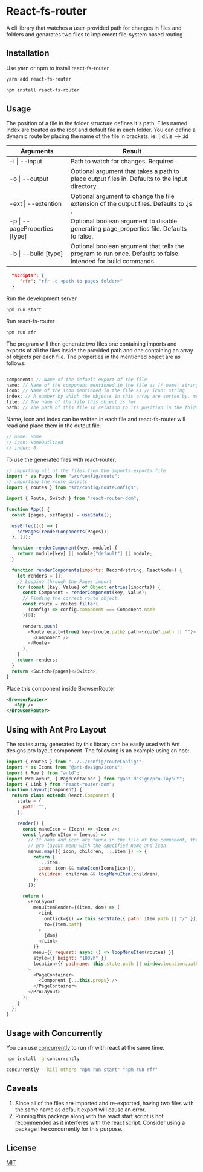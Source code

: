 # React-fs-router

A cli library that watches a user-provided path for changes in files and folders and genarates two files to implement file-system based routing.

## Installation

Use yarn or npm to install react-fs-router

```bash
yarn add react-fs-router
```

```bash
npm install react-fs-router
```

## Usage

The position of a file in the folder structure defines it's path. Files named index are treated as the root and default file in each folder.
You can define a dynamic route by placing the name of the file in brackets. ie: [id].js ==> :id

| Arguments                       | Result                                                                                                        |
| ------------------------------- | ------------------------------------------------------------------------------------------------------------- |
| -i \| --input <directory>       | Path to watch for changes. Required.                                                                          |
| -o \| --output <output>         | Optional argument that takes a path to place output files in. Defaults to the input directory.                |
| -ext \| --extention <extention> | Optional argument to change the file extension of the output files. Defaults to .js .                         |
| -p \| --pageProperties [type]   | Optional boolean argument to disable generating page_properties file. Defaults to false.                      |
| -b \| --build [type]            | Optional boolean argument that tells the program to run once. Defaults to false. Intended for build commands. |

```JSON
  "scripts": {
     "rfr": "rfr -d <path to pages folder>"
  }
```

Run the development server

```bash
npm run start
```

Run react-fs-router

```bash
npm run rfr
```

The program will then generate two files one containing imports and exports of all the files inside the provided path and one containing an array of objects per each file. The properties in the mentioned object are as follows:

```javascript

component: // Name of the default export of the file
name: // Name of the component mentioned in the file as // name: string
icon: // Name of the icon mentioned in the file as // icon: string
index: // A number by which the objects in this array are sorted by. mentioned in the file as // index: number
file: // The name of the file this object is for
path: // The path of this file in relation to its position in the folder structure. index files are always "/"

```

Name, icon and index can be written in each file and react-fs-router will read and place them in the output file.

```javascript
// name: Home
// icon: HomeOutlined
// index: 0
```

To use the generated files with react-router:

```javascript xml react
// importing all of the files from the imports-exports file
import * as Pages from "src/config/route";
// importing the route objects
import { routes } from "src/config/routeConfigs";

import { Route, Switch } from "react-router-dom";

function App() {
  const [pages, setPages] = useState();

  useEffect(() => {
    setPages(renderConponents(Pages));
  }, []);

  function renderComponent(key, module) {
    return module[key] || module["default"] || module;
  }

  function renderConponents(imports: Record<string, ReactNode>) {
    let renders = [];
    // Looping through the Pages import
    for (const [key, Value] of Object.entries(imports)) {
      const Component = renderComponent(key, Value);
      // Finding the correct route object.
      const route = routes.filter(
        (config) => config.component === Component.name
      )[0];

      renders.push(
        <Route exact={true} key={route.path} path={route?.path || ""}>
          <Component />
        </Route>
      );
    }
    return renders;
  }
  return <Switch>{pages}</Switch>;
}
```

Place this component inside BrowserRouter

```xml
<BrowserRouter>
   <App />
</BrowserRouter>
```

## Using with Ant Pro Layout

The routes array generated by this library can be easily used with Ant designs pro layout component.
The following is an example using an hoc:

```javascript xml
import { routes } from "../../config/routeConfigs";
import * as Icons from "@ant-design/icons";
import { Row } from "antd";
import ProLayout, { PageContainer } from "@ant-design/pro-layout";
import { Link } from "react-router-dom";
function Layout(Component) {
  return class extends React.Component {
    state = {
      path: "",
    };

    render() {
      const makeIcon = (Icon) => <Icon />;
      const loopMenuItem = (menus) =>
        // If name and icon are found in the file of the component, they will appear in the
        // pro layout menu with the specified name and icon.
        menus.map(({ icon, children, ...item }) => {
          return {
            ...item,
            icon: icon && makeIcon(Icons[icon]),
            children: children && loopMenuItem(children),
          };
        });

      return (
        <ProLayout
          menuItemRender={(item, dom) => (
            <Link
              onClick={() => this.setState({ path: item.path || "/" })}
              to={item.path}
            >
              {dom}
            </Link>
          )}
          menu={{ request: async () => loopMenuItem(routes) }}
          style={{ height: "100vh" }}
          location={{ pathname: this.state.path || window.location.pathname }}
        >
          <PageContainer>
            <Component {...this.props} />
          </PageContainer>
        </ProLayout>
      );
    }
  };
}
```

## Usage with Concurrently

You can use [concurrently](https://www.npmjs.com/package/concurrently) to run rfr with react at the same time.

```bash
npm install -g concurrently
```

```bash
concurrently --kill-others "npm run start" "npm run rfr"
```

## Caveats

1. Since all of the files are imported and re-exported, having two files with the same name as default export will cause an error.
2. Running this package along with the react start script is not recommended as it interferes with the react script. Consider using a package like concurrently for this purpose.

## License

[MIT](https://choosealicense.com/licenses/mit/)
